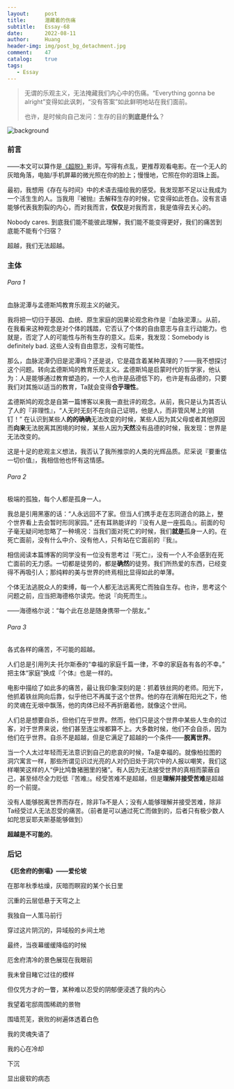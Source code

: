 ```yaml
---
layout:     post
title:      潜藏着的伤痛
subtitle:   Essay-68
date:       2022-08-11
author:     Huang
header-img: img/post_bg_detachment.jpg
comment:    47
catalog:    true
tags:
   - Essay
---
```


> 无谓的乐观主义，无法掩藏我们内心中的伤痛。“Everything gonna be alright”变得如此讽刺，“没有答案”如此鲜明地站在我们面前。
>
> 也许，是时候向自己发问：生存的目的**到底是什么**？

![background](https://huang-feiyu.github.io/img/post_bg_detachment.jpg)

### 前言

——本文可以算作是[《超脱》](https://movie.douban.com/subject/5322596/)影评。写得有点乱，更推荐观看电影。在一个无人的灰暗角落，电脑/手机屏幕的微光照在你的脸上；慢慢地，它照在你的泪珠上面。

最初，我想用《存在与时间》中的术语去描绘我的感受。我发现那不足以让我成为一个活生生的人。当我用『被抛』去解释生存的时候，它变得如此苍白。没有言语能够代表我割裂的内心，而对我而言，**仅仅**是对我而言，我是值得去关心的。

Nobody cares. 到底我们能不能彼此理解，我们能不能变得更好，我们的痛苦到底能不能有个归宿？

超越，我们无法超越。

### 主体

###### Para 1

血脉泥潭与孟德斯鸠教育乐观主义的破灭。

我将把一切归于基因、血统、原生家庭的因果论观念称作是『血脉泥潭』。从前，在我看来这种观念是对个体的践踏，它否认了个体的自由意志与自主行动能力。也就是，否定了人的可能性与所有生存的意义。后来，我发现：Somebody is definitely bad. 这些人没有自由意志，没有可能性。

那么，血脉泥潭仍旧是泥潭吗？还是说，它是蕴含着某种真理的？——我不想探讨这个问题。转向孟德斯鸠的教育乐观主义。孟德斯鸠是启蒙时代的哲学家，他认为：人是能够通过教育塑造的，一个人也许是品德低下的，也许是有品德的，只要我们对其施以适当的教育，Ta就会变得**合乎理性**。

孟德斯鸠的观念是自第一篇博客以来我一直批评的观念。从前，我只是认为其否认了人的『非理性』，“人无时无刻不在向自己证明，他是人，而非管风琴上的销钉！” 在认识到某些人**的的确确**无法改变的时候，某些人因为其父母或者其他原因而**向来**无法脱离其困境的时候，某些人因为**天然**没有品德的时候，我发现：世界是无法改变的。

这是十足的悲观主义想法，我否认了我所推崇的人类的光辉品质。尼采说『要重估一切价值』，我相信他也怀有这情感。

###### Para 2

极端的孤独，每个人都是孤身一人。

我总是引用黑塞的话：“人永远回不了家。但当人们携手走在志同道合的路上，整个世界看上去会暂时形同家园。” 还有耳熟能详的『没有人是一座孤岛』。前面的句子毫无疑问地忽略了一种境况：当我们面对死亡的时候，我们**就是**孤身一人的。在死亡面前，没有什么中介、没有他人，只有站在它面前的『我』。

相信阅读本篇博客的同学没有一位没有思考过『死亡』，没有一个人不会感到在死亡面前的无力感。一切都是徒劳的，都是**确然**的徒劳。我们所热爱的东西，已经变得不再吸引人；那纯粹的美与世界的终焉相比显得如此的单薄。

个体无法逃脱众人的束缚，每一个人都无法远离死亡而独自生存。也许，思考这个问题之前，应当把海德格尔读完。他说『向死而生』。

——海德格尔说：“每个此在总是随身携带一个朋友。”

###### Para 3

各式各样的痛苦，不可能的超越。

人们总是引用列夫·托尔斯泰的“幸福的家庭千篇一律，不幸的家庭各有各的不幸。” 把主体“家庭”换成『个体』也是一样的。

电影中描绘了如此多的痛苦，最让我印象深刻的是：抓着铁丝网的老师。阳光下，他抓着铁丝网向后靠，似乎他已不再属于这个世界。他的存在消解在阳光之下，他的灵魂在无垠中飘荡，他的肉体已经不再折磨着他，就像这个世间。

人们总是想要自杀，但他们在乎世界。然而，他们只是这个世界中某些人生命的过客，对于世界来说，他们甚至连尘埃都算不上。大多数时候，他们不会自杀，因为他们在乎世界。自杀不是超越，但是它满足了超越的一个条件——**脱离世界**。

当一个人太过年轻而无法意识到自己的悲哀的时候，Ta是幸福的。就像柏拉图的洞穴寓言一样，那些所谓见识过光亮的人对仍旧处于洞穴中的人报以嘲笑，我们这样嘲笑这样的人“伊比鸠鲁猪圈里的猪”。有人因为无法接受世界的真相而蒙蔽自己，甚至倾尽全力贬低『苦难』。经受苦难不是超越，但是**理解并接受苦难**是超越的一个前提。

没有人能够脱离世界而存在，除非Ta不是人；没有人能够理解并接受苦难，除非Ta经受过人无法忍受的痛苦。（前者是可以通过死亡而做到的，后者只有极少数人如陀思妥耶夫斯基能够做到）

**超越是不可能的**。

### 后记

**《厄舍府的倒塌》——爱伦坡**

在那年秋季枯燥，灰暗而瞑寂的某个长日里

沉重的云层低悬于天穹之上

我独自一人策马前行

穿过这片阴沉的，异域般的乡间土地

最终，当夜幕缓缓降临的时候

厄舍府清冷的景色展现在我眼前

我未曾目睹它过往的模样

但仅凭方才的一瞥，某种难以忍受的阴郁便浸透了我的内心

我望着宅邸周围稀疏的景物

围墙荒芜，衰败的树遍体透着白色

我的灵魂失语了

我的心在冷却

下沉

显出疲软的病态
